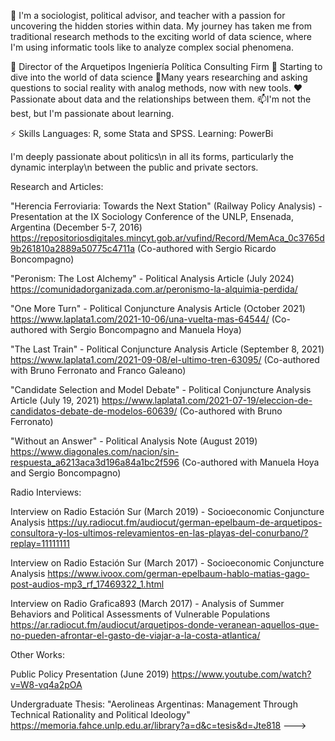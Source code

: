 👋 I'm a sociologist, political advisor, and teacher with a passion for uncovering the hidden stories within data.  My journey has taken me from traditional research methods to the exciting world of data science, where I'm using informatic tools like to analyze complex social phenomena.

   👀 Director of the Arquetipos Ingeniería Política Consulting Firm
    💪 Starting to dive into the world of data science
    🌱Many years researching and asking questions to social reality with analog methods, now with new tools.
    ❤️ Passionate about data and the relationships between them.
    📫I'm not the best, but I'm passionate about learning. 

 

⚡️ Skills
Languages: R, some Stata and SPSS.
Learning: PowerBi 

I'm deeply passionate about politics\n
in all its forms, particularly the dynamic interplay\n
between the public and private sectors. 

Research and Articles:

"Herencia Ferroviaria: Towards the Next Station" (Railway Policy Analysis) - Presentation at the IX Sociology Conference of the UNLP, Ensenada, Argentina (December 5-7, 2016) 
 https://repositoriosdigitales.mincyt.gob.ar/vufind/Record/MemAca_0c3765d9b261810a2889a50775c4711a 
 (Co-authored with Sergio Ricardo Boncompagno)

"Peronism: The Lost Alchemy" - Political Analysis Article (July 2024)
 https://comunidadorganizada.com.ar/peronismo-la-alquimia-perdida/

"One More Turn" - Political Conjuncture Analysis Article (October 2021)
 https://www.laplata1.com/2021-10-06/una-vuelta-mas-64544/ 
 (Co-authored with Sergio Boncompagno and Manuela Hoya)

"The Last Train" - Political Conjuncture Analysis Article (September 8, 2021) 
 https://www.laplata1.com/2021-09-08/el-ultimo-tren-63095/
 (Co-authored with Bruno Ferronato and Franco Galeano)

"Candidate Selection and Model Debate" - Political Conjuncture Analysis Article (July 19, 2021)
 https://www.laplata1.com/2021-07-19/eleccion-de-candidatos-debate-de-modelos-60639/
 (Co-authored with Bruno Ferronato)

"Without an Answer" - Political Analysis Note (August 2019)
 https://www.diagonales.com/nacion/sin-respuesta_a6213aca3d196a84a1bc2f596
 (Co-authored with Manuela Hoya and Sergio Boncompagno)

Radio Interviews:

Interview on Radio Estación Sur (March 2019) -  Socioeconomic Conjuncture Analysis 
 https://uy.radiocut.fm/audiocut/german-epelbaum-de-arquetipos-consultora-y-los-ultimos-relevamientos-en-las-playas-del-conurbano/?replay=11111111 

Interview on Radio Estación Sur (March 2017) - Socioeconomic Conjuncture Analysis
 https://www.ivoox.com/german-epelbaum-hablo-matias-gago-post-audios-mp3_rf_17469322_1.html

Interview on Radio Grafica893 (March 2017) - Analysis of Summer Behaviors and Political Assessments of Vulnerable Populations 
 https://ar.radiocut.fm/audiocut/arquetipos-donde-veranean-aquellos-que-no-pueden-afrontar-el-gasto-de-viajar-a-la-costa-atlantica/

Other Works:

Public Policy Presentation (June 2019)
 https://www.youtube.com/watch?v=W8-vq4a2pOA

Undergraduate Thesis: "Aerolineas Argentinas: Management Through Technical Rationality and Political Ideology" 
 https://memoria.fahce.unlp.edu.ar/library?a=d&c=tesis&d=Jte818
--->
